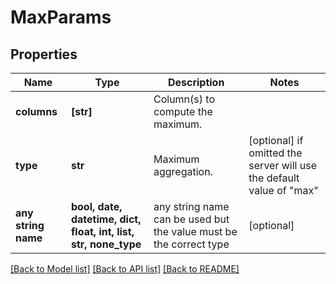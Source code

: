 # MaxParams


## Properties
Name | Type | Description | Notes
------------ | ------------- | ------------- | -------------
**columns** | **[str]** | Column(s) to compute the maximum. | 
**type** | **str** | Maximum aggregation. | [optional]  if omitted the server will use the default value of "max"
**any string name** | **bool, date, datetime, dict, float, int, list, str, none_type** | any string name can be used but the value must be the correct type | [optional]

[[Back to Model list]](../README.md#documentation-for-models) [[Back to API list]](../README.md#documentation-for-api-endpoints) [[Back to README]](../README.md)


